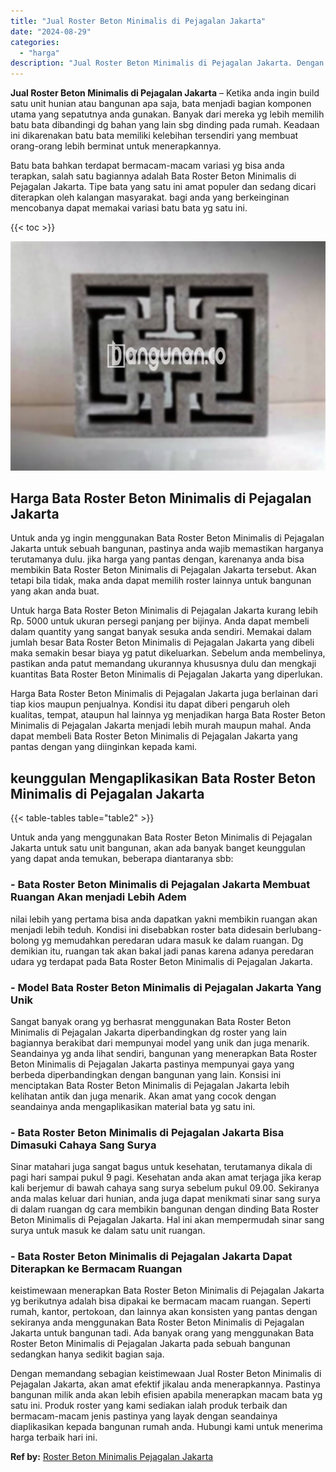 ```yaml
---
title: "Jual Roster Beton Minimalis di Pejagalan Jakarta"
date: "2024-08-29"
categories: 
  - "harga"
description: "Jual Roster Beton Minimalis di Pejagalan Jakarta. Dengan memandang sebagian keistimewaan Jual Roster Beton Minimalis di Pejagalan Jakarta, akan amat efektif..."
---
```


**Jual Roster Beton Minimalis di Pejagalan Jakarta** – Ketika anda ingin build satu unit hunian atau bangunan apa saja, bata menjadi bagian komponen utama yang sepatutnya anda gunakan. Banyak dari mereka yg lebih memilih batu bata dibandingi dg bahan yang lain sbg dinding pada rumah. Keadaan ini dikarenakan batu bata memiliki kelebihan tersendiri yang membuat orang-orang lebih berminat untuk menerapkannya.

Batu bata bahkan terdapat bermacam-macam variasi yg bisa anda terapkan, salah satu bagiannya adalah Bata Roster Beton Minimalis di Pejagalan Jakarta. Tipe bata yang satu ini amat populer dan sedang dicari diterapkan oleh kalangan masyarakat. bagi anda yang berkeinginan mencobanya dapat memakai variasi batu bata yg satu ini.

{{< toc >}}

![Jual Roster Beton Minimalis di Pejagalan Jakarta](/images/bata-roster-minimalis-06.png)

## Harga Bata Roster Beton Minimalis di Pejagalan Jakarta

Untuk anda yg ingin menggunakan Bata Roster Beton Minimalis di Pejagalan Jakarta untuk sebuah bangunan, pastinya anda wajib memastikan harganya terutamanya dulu. jika harga yang pantas dengan, karenanya anda bisa membikin Bata Roster Beton Minimalis di Pejagalan Jakarta tersebut. Akan tetapi bila tidak, maka anda dapat memilih roster lainnya untuk bangunan yang akan anda buat.

Untuk harga Bata Roster Beton Minimalis di Pejagalan Jakarta kurang lebih Rp. 5000 untuk ukuran persegi panjang per bijinya. Anda dapat membeli dalam quantity yang sangat banyak sesuka anda sendiri. Memakai dalam jumlah besar Bata Roster Beton Minimalis di Pejagalan Jakarta yang dibeli maka semakin besar biaya yg patut dikeluarkan. Sebelum anda membelinya, pastikan anda patut memandang ukurannya khususnya dulu dan mengkaji kuantitas Bata Roster Beton Minimalis di Pejagalan Jakarta yang diperlukan.

Harga Bata Roster Beton Minimalis di Pejagalan Jakarta juga berlainan dari tiap kios maupun penjualnya. Kondisi itu dapat diberi pengaruh oleh kualitas, tempat, ataupun hal lainnya yg menjadikan harga Bata Roster Beton Minimalis di Pejagalan Jakarta menjadi lebih murah maupun mahal. Anda dapat membeli Bata Roster Beton Minimalis di Pejagalan Jakarta yang pantas dengan yang diinginkan kepada kami.

## keunggulan Mengaplikasikan Bata Roster Beton Minimalis di Pejagalan Jakarta

{{< table-tables table="table2" >}}

Untuk anda yang menggunakan Bata Roster Beton Minimalis di Pejagalan Jakarta untuk satu unit bangunan, akan ada banyak banget keunggulan yang dapat anda temukan, beberapa diantaranya sbb:

### \- Bata Roster Beton Minimalis di Pejagalan Jakarta Membuat Ruangan Akan menjadi Lebih Adem

nilai lebih yang pertama bisa anda dapatkan yakni membikin ruangan akan menjadi lebih teduh. Kondisi ini disebabkan roster bata didesain berlubang-bolong yg memudahkan peredaran udara masuk ke dalam ruangan. Dg demikian itu, ruangan tak akan bakal jadi panas karena adanya peredaran udara yg terdapat pada Bata Roster Beton Minimalis di Pejagalan Jakarta.

### \- Model Bata Roster Beton Minimalis di Pejagalan Jakarta Yang Unik

Sangat banyak orang yg berhasrat menggunakan Bata Roster Beton Minimalis di Pejagalan Jakarta diperbandingkan dg roster yang lain bagiannya berakibat dari mempunyai model yang unik dan juga menarik. Seandainya yg anda lihat sendiri, bangunan yang menerapkan Bata Roster Beton Minimalis di Pejagalan Jakarta pastinya mempunyai gaya yang berbeda diperbandingkan dengan bangunan yang lain. Konsisi ini menciptakan Bata Roster Beton Minimalis di Pejagalan Jakarta lebih kelihatan antik dan juga menarik. Akan amat yang cocok dengan seandainya anda mengaplikasikan material bata yg satu ini.

### \- Bata Roster Beton Minimalis di Pejagalan Jakarta Bisa Dimasuki Cahaya Sang Surya

Sinar matahari juga sangat bagus untuk kesehatan, terutamanya dikala di pagi hari sampai pukul 9 pagi. Kesehatan anda akan amat terjaga jika kerap kali berjemur di bawah cahaya sang surya sebelum pukul 09.00. Sekiranya anda malas keluar dari hunian, anda juga dapat menikmati sinar sang surya di dalam ruangan dg cara membikin bangunan dengan dinding Bata Roster Beton Minimalis di Pejagalan Jakarta. Hal ini akan mempermudah sinar sang surya untuk masuk ke dalam satu unit ruangan.

### \- Bata Roster Beton Minimalis di Pejagalan Jakarta Dapat Diterapkan ke Bermacam Ruangan

keistimewaan menerapkan Bata Roster Beton Minimalis di Pejagalan Jakarta yg berikutnya adalah bisa dipakai ke bermacam macam ruangan. Seperti rumah, kantor, pertokoan, dan lainnya akan konsisten yang pantas dengan sekiranya anda menggunakan Bata Roster Beton Minimalis di Pejagalan Jakarta untuk bangunan tadi. Ada banyak orang yang menggunakan Bata Roster Beton Minimalis di Pejagalan Jakarta pada sebuah bangunan sedangkan hanya sedikit bagian saja.

Dengan memandang sebagian keistimewaan Jual Roster Beton Minimalis di Pejagalan Jakarta, akan amat efektif jikalau anda menerapkannya. Pastinya bangunan milik anda akan lebih efisien apabila menerapkan macam bata yg satu ini. Produk roster yang kami sediakan ialah produk terbaik dan bermacam-macam jenis pastinya yang layak dengan seandainya diaplikasikan kepada bangunan rumah anda. Hubungi kami untuk menerima harga terbaik hari ini.

**Ref by:** [Roster Beton Minimalis Pejagalan Jakarta](https://id.wikipedia.org/wiki/Roster)
